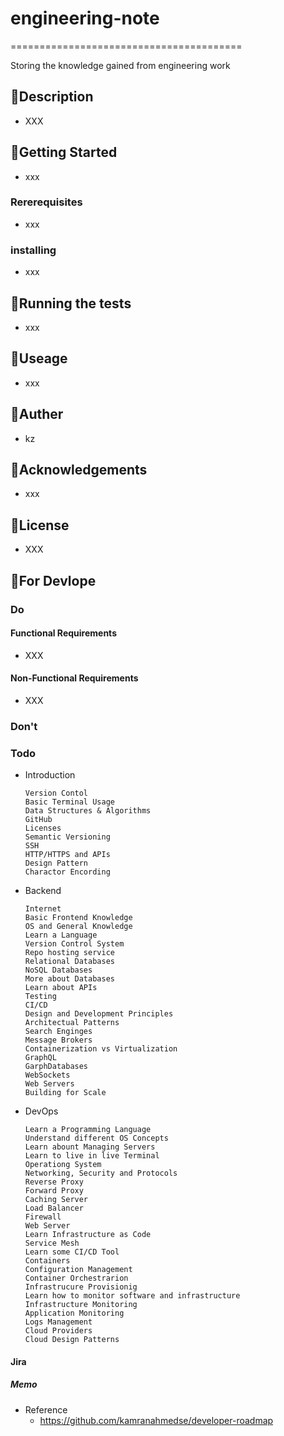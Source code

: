 # engineering-note

\========================================

Storing the knowledge gained from engineering work

## 🗼Description

- XXX

## 🚀Getting Started

- xxx

### Rererequisites

- xxx

### installing

- xxx

## 🤖Running the tests

- xxx

## 📗Useage

- xxx

## 🤑Auther

- kz

## 🎊Acknowledgements

- xxx

## 🔰License

- XXX

## 📃For Devlope

### Do

#### Functional Requirements

- XXX

#### Non-Functional Requirements

- XXX

### Don't

### Todo

- Introduction

  ```text
  Version Contol
  Basic Terminal Usage
  Data Structures & Algorithms
  GitHub
  Licenses
  Semantic Versioning
  SSH
  HTTP/HTTPS and APIs
  Design Pattern
  Charactor Encording
  ```

- Backend

  ```text
  Internet
  Basic Frontend Knowledge
  OS and General Knowledge
  Learn a Language
  Version Control System
  Repo hosting service
  Relational Databases
  NoSQL Databases
  More about Databases
  Learn about APIs
  Testing
  CI/CD
  Design and Development Principles
  Architectual Patterns
  Search Enginges
  Message Brokers
  Containerization vs Virtualization
  GraphQL
  GarphDatabases
  WebSockets
  Web Servers
  Building for Scale
  ```

- DevOps

  ```text
  Learn a Programming Language
  Understand different OS Concepts
  Learn abount Managing Servers
  Learn to live in live Terminal
  Operationg System
  Networking, Security and Protocols
  Reverse Proxy
  Forward Proxy
  Caching Server
  Load Balancer
  Firewall
  Web Server
  Learn Infrastructure as Code
  Service Mesh
  Learn some CI/CD Tool
  Containers
  Configuration Management
  Container Orchestrarion
  Infrastrucure Provisionig
  Learn how to monitor software and infrastructure
  Infrastructure Monitoring
  Application Monitoring
  Logs Management
  Cloud Providers
  Cloud Design Patterns
  ```

#### Jira

##### Memo

- Reference
  - <https://github.com/kamranahmedse/developer-roadmap>
